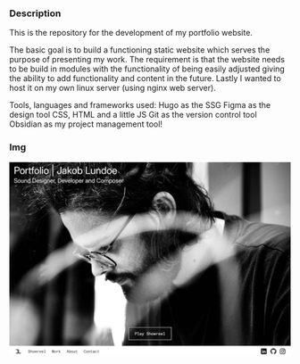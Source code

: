### Description
This is the repository for the development of my portfolio website.

The basic goal is to build a functioning static website which serves the purpose of presenting my work. The requirement is that the website needs to be build in modules with the functionality of being easily adjusted giving the ability to add functionality and content in the future. Lastly I wanted to host it on my own linux server (using nginx web server).

Tools, languages and frameworks used:
Hugo as the SSG
Figma as the design tool
CSS, HTML and a little JS
Git as the version control tool
Obsidian as my project management tool!

### Img

![landing_page_img](portfolio_landingpage_img.png)